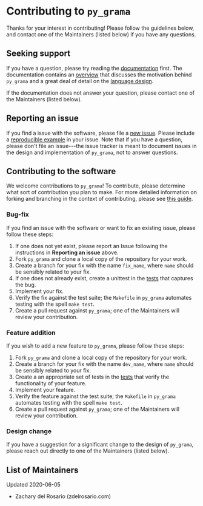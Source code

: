 # Contributing to `py_grama`

Thanks for your interest in contributing! Please follow the guidelines below, and contact one of the Maintainers (listed below) if you have any questions.

## Seeking support

If you have a question, please try reading the [documentation](https://py-grama.readthedocs.io/en/latest/) first. The documentation contains an [overview](https://py-grama.readthedocs.io/en/latest/source/overview.html) that discusses the motivation behind `py_grama` and a great deal of detail on the [language design](https://py-grama.readthedocs.io/en/latest/source/language.html).

If the documentation does not answer your question, please contact one of the Maintainers (listed below).

## Reporting an issue

If you find a issue with the software, please file a [new issue](https://github.com/zdelrosario/py_grama/issues). Please include a [reproducible example](https://stackoverflow.com/help/minimal-reproducible-example) in your issue. Note that if you have a question, please don't file an issue---the issue tracker is meant to document issues in the design and implementation of `py_grama`, not to answer questions.

## Contributing to the software

We welcome contributions to `py_grama`! To contribute, please determine what sort of contribution you plan to make. For more detailed information on forking and branching in the context of contributing, please see [this guide](https://opensource.com/article/19/7/create-pull-request-github).

### Bug-fix

If you find an issue with the software or want to fix an existing issue, please follow these steps:

1. If one does not yet exist, please report an Issue following the instructions in **Reporting an issue** above.
2. Fork `py_grama` and clone a local copy of the repository for your work.
3. Create a branch for your fix with the name `fix_name`, where `name` should be sensibly related to your fix.
4. If one does not already exist, create a unittest in the [tests](https://github.com/zdelrosario/py_grama/tree/master/tests) that captures the bug.
5. Implement your fix.
6. Verify the fix against the test suite; the `Makefile` in `py_grama` automates testing with the spell `make test`.
7. Create a pull request against `py_grama`; one of the Maintainers will review your contribution.

### Feature addition

If you wish to add a new feature to `py_grama`, please follow these steps:

1. Fork `py_grama` and clone a local copy of the repository for your work.
2. Create a branch for your fix with the name `dev_name`, where `name` should be sensibly related to your fix.
3. Create a an appropriate set of tests in the [tests](https://github.com/zdelrosario/py_grama/tree/master/tests) that verify the functionality of your feature.
4. Implement your feature.
5. Verify the feature against the test suite; the `Makefile` in `py_grama` automates testing with the spell `make test`.
6. Create a pull request against `py_grama`; one of the Maintainers will review your contribution.

### Design change

If you have a suggestion for a significant change to the design of `py_grama`, please reach out directly to one of the Maintainers (listed below).

## List of Maintainers

Updated 2020-06-05

- Zachary del Rosario (zdelrosario.com)
